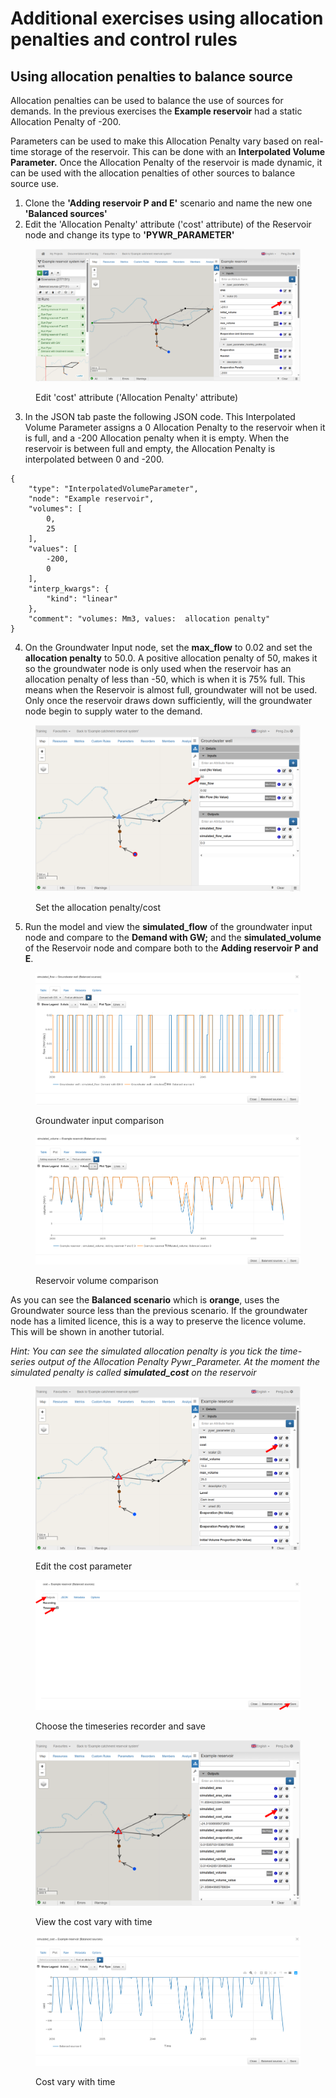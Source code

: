 # Additional exercises using allocation penalties and control rules

## Using allocation penalties to balance source <a href="#using-allocation-penalties-to-balance-source-use-in-the-mosetse-system" id="using-allocation-penalties-to-balance-source-use-in-the-mosetse-system"></a>

Allocation penalties can be used to balance the use of sources for demands. In the previous exercises the **Example reservoir** had a static Allocation Penalty of -200.

Parameters can be used to make this Allocation Penalty vary based on real-time storage of the reservoir. This can be done with an **Interpolated Volume Parameter.** Once the Allocation Penalty of the reservoir is made dynamic, it can be used with the allocation penalties of other sources to balance source use.

1. Clone the **'Adding reservoir P and E'** scenario and name the new one **'Balanced sources'**
2. Edit the 'Allocation Penalty' attribute ('cost' attribute) of the Reservoir node and change its type to **'PYWR\_PARAMETER'**

<figure><img src="../../.gitbook/assets/image (109).png" alt=""><figcaption><p>Edit 'cost' attribute ('Allocation Penalty' attribute)</p></figcaption></figure>

3. In the JSON tab paste the following JSON code. This Interpolated Volume Parameter assigns a 0 Allocation Penalty to the reservoir when it is full, and a -200 Allocation penalty when it is empty. When the reservoir is between full and empty, the Allocation Penalty is interpolated between 0 and -200.

```
{
	"type": "InterpolatedVolumeParameter",
	"node": "Example reservoir",
	"volumes": [
		0,
		25
	],
	"values": [
		-200,
		0
	],
	"interp_kwargs": {
		"kind": "linear"
	},
	"comment": "volumes: Mm3, values:  allocation penalty"
}
```

4. On the Groundwater Input node, set the **max\_flow** to 0.02 and set the **allocation penalty** to 50.0. A positive allocation penalty of 50, makes it so the groundwater node is only used when the reservoir has an allocation penalty of less than -50, which is when it is 75% full. This means when the Reservoir is almost full, groundwater will not be used. Only once the reservoir draws down sufficiently, will the groundwater node begin to supply water to the demand.

<figure><img src="../../.gitbook/assets/image (113).png" alt=""><figcaption><p>Set the allocation penalty/cost</p></figcaption></figure>

5. Run the model and view the **simulated\_flow** of the groundwater input node and compare to the **Demand with GW;** and the **simulated\_volume** of the Reservoir node and compare both to the **Adding reservoir P and E**.

<figure><img src="../../.gitbook/assets/image (122).png" alt=""><figcaption><p>Groundwater input comparison</p></figcaption></figure>

<figure><img src="../../.gitbook/assets/image (114).png" alt=""><figcaption><p>Reservoir volume comparison</p></figcaption></figure>

As you can see the **Balanced scenario** which is **orange**, uses the Groundwater source less than the previous scenario. If the groundwater node has a limited licence, this is a way to preserve the licence volume. This will be shown in another tutorial.

_Hint: You can see the simulated allocation penalty is you tick the time-series output of the Allocation Penalty Pywr\_Parameter. At the moment the simulated penalty is called **simulated\_cost** on the reservoir_

<figure><img src="../../.gitbook/assets/image (124).png" alt=""><figcaption><p>Edit the cost parameter</p></figcaption></figure>

<figure><img src="../../.gitbook/assets/image (125).png" alt=""><figcaption><p>Choose the timeseries recorder and save</p></figcaption></figure>

<figure><img src="../../.gitbook/assets/image (126).png" alt=""><figcaption><p>View the cost vary with time</p></figcaption></figure>

<figure><img src="../../.gitbook/assets/image (123).png" alt=""><figcaption><p>Cost vary with time</p></figcaption></figure>
